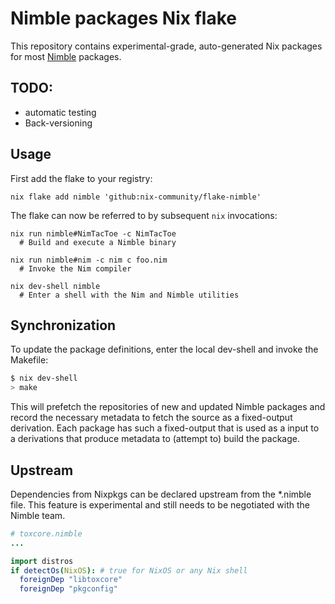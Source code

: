# Nimble packages Nix flake

This repository contains experimental-grade, auto-generated Nix packages for 
most [Nimble](https://github.com/nim-lang/nimble) packages.

## TODO:
 - automatic testing
 - Back-versioning

## Usage

First add the flake to your registry:

```shell
nix flake add nimble 'github:nix-community/flake-nimble'
```

The flake can now be referred to by subsequent `nix` invocations:

```shell
nix run nimble#NimTacToe -c NimTacToe
  # Build and execute a Nimble binary

nix run nimble#nim -c nim c foo.nim
  # Invoke the Nim compiler

nix dev-shell nimble
  # Enter a shell with the Nim and Nimble utilities
```

## Synchronization

To update the package definitions, enter the local dev-shell and invoke the 
Makefile:

```sh
$ nix dev-shell
> make
```

This will prefetch the repositories of new and updated Nimble packages and 
record the necessary metadata to fetch the source as a fixed-output derivation. 
Each package has such a fixed-output that is used as a input to a derivations 
that produce metadata to (attempt to) build the package.

## Upstream

Dependencies from Nixpkgs can be declared upstream from the *.nimble file. This 
feature is experimental and still needs to be negotiated with the Nimble team.

```nim
# toxcore.nimble
...

import distros
if detectOs(NixOS): # true for NixOS or any Nix shell
  foreignDep "libtoxcore"
  foreignDep "pkgconfig"
```
